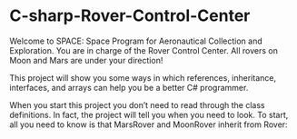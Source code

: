 # C-sharp-Rover-Control-Center

Welcome to SPACE: Space Program for Aeronautical Collection and Exploration. You are in charge of the Rover Control Center. 
All rovers on Moon and Mars are under your direction!

This project will show you some ways in which references, inheritance, interfaces, and arrays can help you be a better C# programmer.

When you start this project you don’t need to read through the class definitions. 
In fact, the project will tell you when you need to look. To start, all you need to know is that MarsRover and MoonRover inherit from Rover:
